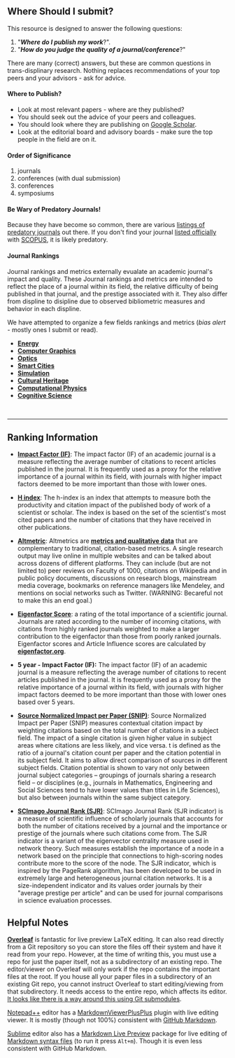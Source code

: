Where Should I submit?
-----
This resource is designed to answer the following questions: 
1. "***Where do I publish my work***?". 
2. "***How do you judge the quality of a journal/conference***?"

There are many (correct) answers, but these are common questions in trans-displinary research. Nothing replaces recommendations of your top peers and your advisors - ask for advice.

#### Where to Publish?

* Look at most relevant papers - where are they published?
* You should seek out the advice of your peers and colleagues.
* You should look where they are publishing on [Google Scholar](https://scholar.google.com/).
* Look at the editorial board and advisory boards - make sure the top people in the field are on it.


#### Order of Significance
  1. journals  
  2. conferences (with dual submission)  
  3. conferences  
  4. symposiums

#### Be Wary of Predatory Journals!
Because they have become so common, there are various [listings of predatory journals](https://beallslist.weebly.com) out there. If you don't find your journal [listed officially](https://www.researchgate.net/publication/320410854_Scopus_indexed_journals_updated_list_2018) with [SCOPUS](https://www.elsevier.com/solutions/scopus), it is likely predatory.

#### Journal Rankings

Journal rankings and metrics externally evualate an academic journal's impact and quality. These Journal rankings and metrics are intended to reflect the place of a journal within its field, the relative difficulty of being published in that journal, and the prestige associated with it. They also differ from displine to disipline due to observed bibliometric measures and behavior in each displine. 

We have attempted to organize a few fields rankings and metrics (*bias alert* - mostly ones I submit or read).


* [**Energy**](Energy.md)
* [**Computer Graphics**](ComputerGraphics.md)
* [**Optics**](Optics.md)
* [**Smart Cities**](SmartCities.md)
* [**Simulation**](Simulation.md)
* [**Cultural Heritage**](CulturalHeritage.md)
* [**Computational Physics**](ComputationalPhysics.md)
* [**Cognitive Science**](CogSci.md)
<BR>
<HR>

Ranking Information
----------

- [**Impact Factor (IF)**](https://en.wikipedia.org/wiki/Impact_factor): The impact factor (IF) of an academic journal is a measure reflecting the average number of citations to recent articles published in the journal. It is frequently used as a proxy for the relative importance of a journal within its field, with journals with higher impact factors deemed to be more important than those with lower ones. 

- [**H index**](https://en.wikipedia.org/wiki/H-index): The h-index is an index that attempts to measure both the productivity and citation impact of the published body of work of a scientist or scholar. The index is based on the set of the scientist's most cited papers and the number of citations that they have received in other publications.

- [**Altmetric**](https://www.altmetric.com): Altmetrics are [**metrics and qualitative data**](https://www.altmetric.com/about-altmetrics/what-are-altmetrics/) that are complementary to traditional, citation-based metrics. A single research output may live online in multiple websites and can be talked about across dozens of different platforms. They can include (but are not limited to) peer reviews on Faculty of 1000, citations on Wikipedia and in public policy documents, discussions on research blogs, mainstream media coverage, bookmarks on reference managers like Mendeley, and mentions on social networks such as Twitter. (WARNING: Becareful not to make this an end goal.)

- [**Eigenfactor Score**](eigenfactor.org): a rating of the total importance of a scientific journal. Journals are rated according to the number of incoming citations, with citations from highly ranked journals weighted to make a larger contribution to the eigenfactor than those from poorly ranked journals. Eigenfactor scores and Article Influence scores are calculated by [**eigenfactor.org**](eigenfactor.org). 


- **5 year - Impact Factor (IF):** The impact factor (IF) of an academic journal is a measure reflecting the average number of citations to recent articles published in the journal. It is frequently used as a proxy for the relative importance of a journal within its field, with journals with higher impact factors deemed to be more important than those with lower ones based over 5 years. 

- [**Source Normalized Impact per Paper (SNIP)**](https://arxiv.org/abs/1005.4906): Source Normalized Impact per Paper (SNIP) measures contextual citation impact by weighting citations based on the total number of citations in a subject field. The impact of a single citation is given higher value in subject areas where citations are less likely, and vice versa. t is defined as the ratio of a journal's citation count per paper and the citation potential in its subject field. It aims to allow direct comparison of sources in different subject fields. Citation potential is shown to vary not only between journal subject categories – groupings of journals sharing a research field – or disciplines (e.g., journals in Mathematics, Engineering and Social Sciences tend to have lower values than titles in Life Sciences), but also between journals within the same subject category. 

  
- [**SCImago Journal Rank (SJR)**](http://lib.guides.umd.edu/bibliometrics/SJR): SCImago Journal Rank (SJR indicator) is a measure of scientific influence of scholarly journals that accounts for both the number of citations received by a journal and the importance or prestige of the journals where such citations come from. The SJR indicator is a variant of the eigenvector centrality measure used in network theory. Such measures establish the importance of a node in a network based on the principle that connections to high-scoring nodes contribute  more to the score of the node. The SJR indicator, which is inspired by the PageRank algorithm, has been developed to be used in extremely large and heterogeneous journal citation networks. It is a size-independent indicator and its values order journals by their "average prestige per article" and can be used for journal comparisons in science evaluation processes.


## Helpful Notes
[**Overleaf**](https://www.overleaf.com) is fantastic for live preview LaTeX editing. It can also read directly from a Git repository so you can store the files off their system and have it read from your repo. However, at the time of writing this, you must use a repo for just the paper itself, not as a subdirectory of an existing repo. The editor/viewer on Overleaf will only work if the repo contains the important files at the root. If you house all your paper files in a subdirectory of an existing Git repo, you cannot instruct Overleaf to start editing/viewing from that subdirectory. It needs access to the entire repo, which affects its editor. [It looks like there is a way around this using Git submodules](https://abyvinod.github.io/gitsubmodules.html).

[Notepad++](https://notepad-plus-plus.org) editor has a [MarkdownViewerPlusPlus](https://github.com/nea/MarkdownViewerPlusPlus) plugin with live editing viewer. It is mostly (though not 100%) consistent with [GitHub Markdown](https://guides.github.com/features/mastering-markdown).

[Sublime](https://www.sublimetext.com/) editor also has a [Markdown Live Preview](https://packagecontrol.io/packages/MarkdownLivePreview) package for live editing of [Markdown syntax files](https://en.wikipedia.org/wiki/Markdown) (to run it press `Alt+m`). Though it is even less consistent with GitHub Markdown.

